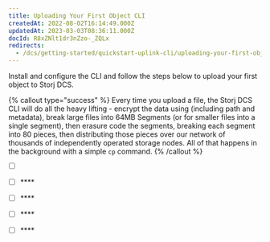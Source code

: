 ```yaml
---
title: Uploading Your First Object CLI
createdAt: 2022-08-02T16:14:49.000Z
updatedAt: 2023-03-03T08:36:11.000Z
docId: R8xZNlt1dr3nZzo-_ZQLx
redirects:
  - /dcs/getting-started/quickstart-uplink-cli/uploading-your-first-object
---
```


Install and configure the CLI and follow the steps below to upload your first object to Storj DCS.

{% callout type="success"  %} 
Every time you upload a file, the Storj DCS CLI will do all the heavy lifting - encrypt the data using [](docId\:Pksf8d0TCLY2tBgXeT18d) (including path and metadata), break large files into 64MB Segments (or for smaller files into a single segment), then erasure code the segments, breaking each segment into 80 pieces, then distributing those pieces over our network of thousands of independently operated storage nodes. All of that happens in the background with a simple `cp` command.
{% /callout %}

*   [ ] [](docId\:b4-QgUOxVHDHSIWpAf3hG)&#x20;
*   [ ] ****[](docId\:h3RyJymEIi4gf2S9wVJg8)&#x20;
*   [ ] ****[](docId\:OJPnxiexQIXHmzGBkvzHc)&#x20;
*   [ ] ****[](docId\:gh5RtIDbMkAoomljO7f8d)&#x20;
*   [ ] ****[](docId:-v_wZieO-SN4FiEn3mmFU)

